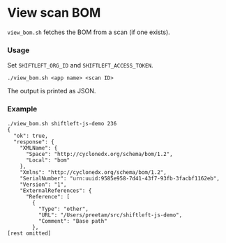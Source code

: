 # View scan BOM

`view_bom.sh` fetches the BOM from a scan (if one exists).

### Usage

Set `SHIFTLEFT_ORG_ID` and `SHIFTLEFT_ACCESS_TOKEN`.

```
./view_bom.sh <app name> <scan ID>
```

The output is printed as JSON.

### Example

```
./view_bom.sh shiftleft-js-demo 236
{
  "ok": true,
  "response": {
    "XMLName": {
      "Space": "http://cyclonedx.org/schema/bom/1.2",
      "Local": "bom"
    },
    "Xmlns": "http://cyclonedx.org/schema/bom/1.2",
    "SerialNumber": "urn:uuid:9585e958-7d41-43f7-93fb-3facbf1162eb",
    "Version": "1",
    "ExternalReferences": {
      "Reference": [
        {
          "Type": "other",
          "URL": "/Users/preetam/src/shiftleft-js-demo",
          "Comment": "Base path"
        },
[rest omitted]
```
